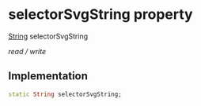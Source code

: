 


# selectorSvgString property






[String](https://api.flutter.dev/flutter/dart-core/String-class.html) selectorSvgString
  
_read / write_






## Implementation

```dart
static String selectorSvgString;


```







